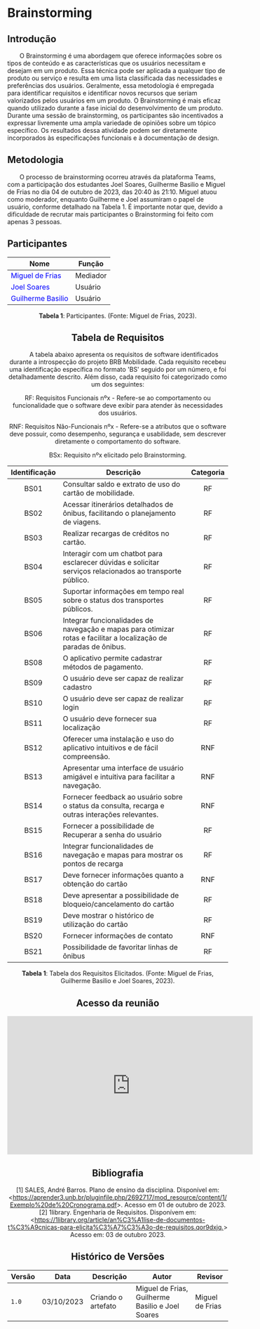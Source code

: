 # **Brainstorming**

## **Introdução**

&emsp;&emsp;O Brainstorming é uma abordagem que oferece informações sobre os tipos de conteúdo e as características que os usuários necessitam e desejam em um produto. Essa técnica pode ser aplicada a qualquer tipo de produto ou serviço e resulta em uma lista classificada das necessidades e preferências dos usuários. Geralmente, essa metodologia é empregada para identificar requisitos e identificar novos recursos que seriam valorizados pelos usuários em um produto. O Brainstorming é mais eficaz quando utilizado durante a fase inicial do desenvolvimento de um produto. Durante uma sessão de brainstorming, os participantes são incentivados a expressar livremente uma ampla variedade de opiniões sobre um tópico específico. Os resultados dessa atividade podem ser diretamente incorporados às especificações funcionais e à documentação de design.

## **Metodologia**
&emsp;&emsp;O processo de brainstorming ocorreu através da plataforma Teams, com a participação dos estudantes Joel Soares, Guilherme Basilio e Miguel de Frias no dia 04 de outubro de 2023, das 20:40 às 21:10. Miguel atuou como moderador, enquanto Guilherme e Joel assumiram o papel de usuário, conforme detalhado na Tabela 1. É importante notar que, devido a dificuldade de recrutar mais participantes o Brainstorming foi feito com apenas 3 pessoas.

## **Participantes**

<center>

| Nome                                                      | Função     |
| --------------------------------------------------------- | ---------- |
| <span style = "color: blue"> Miguel de Frias</span>       | Mediador   |
| <span style = "color: blue"> Joel Soares </span>          | Usuário    |
| <span style = "color: blue"> Guilherme Basilio </span>    | Usuário    |

<div style="text-align: center">
    <p> <b>Tabela 1</b>: Participantes. (Fonte: Miguel de Frias, 2023).</p>
</div>


## **Tabela de Requisitos**

&emsp;&emsp;A tabela abaixo apresenta os requisitos de software identificados durante a introspecção do projeto BRB Mobilidade. Cada requisito recebeu uma identificação específica no formato 'BS' seguido por um número, e foi detalhadamente descrito. Além disso, cada requisito foi categorizado como um dos seguintes:

RF: Requisitos Funcionais nºx - Refere-se ao comportamento ou funcionalidade que o software deve exibir para atender às necessidades dos usuários.

RNF: Requisitos Não-Funcionais nºx - Refere-se a atributos que o software deve possuir, como desempenho, segurança e usabilidade, sem descrever diretamente o comportamento do software.

BSx: Requisito nºx elicitado pelo Brainstorming.

| Identificação | Descrição | Categoria |
| :-: | - | :-: | 
| BS01 | Consultar saldo e extrato de uso do cartão de mobilidade. | RF | 
| BS02 | Acessar itinerários detalhados de ônibus, facilitando o planejamento de viagens. | RF | 
| BS03 | Realizar recargas de créditos no cartão. | RF | 
| BS04 | Interagir com um chatbot para esclarecer dúvidas e solicitar serviços relacionados ao transporte público. | RF | 
| BS05 | Suportar informações em tempo real sobre o status dos transportes públicos. | RF | 
| BS06 | Integrar funcionalidades de navegação e mapas para otimizar rotas e facilitar a localização de paradas de ônibus. | RF| 
| BS08 | O aplicativo permite cadastrar métodos de pagamento. | RF |
| BS09 | O usuário deve ser capaz de realizar cadastro | RF |
| BS10 | O usuário deve ser capaz de realizar login | RF |
| BS11 | O usuário deve fornecer sua localização | RF |
| BS12 | Oferecer uma instalação e uso do aplicativo intuitivos e de fácil compreensão. | RNF |
| BS13 | Apresentar uma interface de usuário amigável e intuitiva para facilitar a navegação. | RNF |
| BS14 | Fornecer feedback ao usuário sobre o status da consulta, recarga e outras interações relevantes. | RNF |
| BS15 | Fornecer a possibilidade de Recuperar a senha do usuário| RF |
| BS16 | Integrar funcionalidades de navegação e mapas para mostrar os pontos de recarga | RF |
| BS17 | Deve fornecer informações quanto a obtenção do cartão | RNF |
| BS18 | Deve apresentar a possibilidade de bloqueio/cancelamento do cartão | RF |
| BS19 | Deve mostrar o histórico de utilização do cartão | RF |
| BS20 | Fornecer informações de contato | RNF |
| BS21 | Possibilidade de favoritar linhas de ônibus | RF |

<div style="text-align: center">
    <p> <b>Tabela 1</b>: Tabela dos Requisitos Elicitados. (Fonte: Miguel de Frias, Guilherme Basilio e Joel Soares, 2023).</p>
</div>

## **Acesso da reunião**
<iframe width="560" height="315" src="https://www.youtube.com/embed/9KiT2ZjN6SM?si=gIfewxynP5QhGno-" title="YouTube video player" frameborder="0" allow="accelerometer; autoplay; clipboard-write; encrypted-media; gyroscope; picture-in-picture; web-share" allowfullscreen></iframe>


## **Bibliografia**

[1] SALES, André Barros. Plano de ensino da disciplina. Disponível em: <<https://aprender3.unb.br/pluginfile.php/2692717/mod_resource/content/1/Exemplo%20de%20Cronograma.pdf>>. Acesso em 01 de outubro de 2023.
[2] 1library. Engenharia de Requisitos. Disponívem em: <<https://1library.org/article/an%C3%A1lise-de-documentos-t%C3%A9cnicas-para-elicita%C3%A7%C3%A3o-de-requisitos.qor9dxjq.>> Acesso em: 03 de outubro 2023.


## **Histórico de Versões**

| Versão | Data       | Descrição            | Autor          | Revisor        |
|--------|:----------:|----------------------|----------------|--------------- |
| `1.0`  | 03/10/2023 | Criando o artefato | Miguel de Frias, Guilherme Basilio e Joel Soares | Miguel de Frias  |
